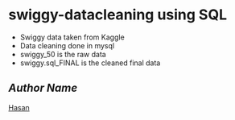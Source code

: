 # swiggy-datacleaning using SQL
- Swiggy data taken from Kaggle 
- Data cleaning done in mysql
- swiggy_50 is the raw data
- swiggy.sql_FINAL is the cleaned final data

## *Author Name*

[Hasan](https://mhskhn3.github.io/khan/)
